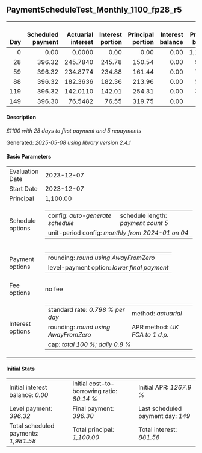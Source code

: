 <h2>PaymentScheduleTest_Monthly_1100_fp28_r5</h2>
<table>
    <thead style="vertical-align: bottom;">
        <th style="text-align: right;">Day</th>
        <th style="text-align: right;">Scheduled payment</th>
        <th style="text-align: right;">Actuarial interest</th>
        <th style="text-align: right;">Interest portion</th>
        <th style="text-align: right;">Principal portion</th>
        <th style="text-align: right;">Interest balance</th>
        <th style="text-align: right;">Principal balance</th>
        <th style="text-align: right;">Total actuarial interest</th>
        <th style="text-align: right;">Total interest</th>
        <th style="text-align: right;">Total principal</th>
    </thead>
    <tr style="text-align: right;">
        <td class="ci00">0</td>
        <td class="ci01" style="white-space: nowrap;">0.00</td>
        <td class="ci02">0.0000</td>
        <td class="ci03">0.00</td>
        <td class="ci04">0.00</td>
        <td class="ci05">0.00</td>
        <td class="ci06">1,100.00</td>
        <td class="ci07">0.0000</td>
        <td class="ci08">0.00</td>
        <td class="ci09">0.00</td>
    </tr>
    <tr style="text-align: right;">
        <td class="ci00">28</td>
        <td class="ci01" style="white-space: nowrap;">396.32</td>
        <td class="ci02">245.7840</td>
        <td class="ci03">245.78</td>
        <td class="ci04">150.54</td>
        <td class="ci05">0.00</td>
        <td class="ci06">949.46</td>
        <td class="ci07">245.7840</td>
        <td class="ci08">245.78</td>
        <td class="ci09">150.54</td>
    </tr>
    <tr style="text-align: right;">
        <td class="ci00">59</td>
        <td class="ci01" style="white-space: nowrap;">396.32</td>
        <td class="ci02">234.8774</td>
        <td class="ci03">234.88</td>
        <td class="ci04">161.44</td>
        <td class="ci05">0.00</td>
        <td class="ci06">788.02</td>
        <td class="ci07">480.6614</td>
        <td class="ci08">480.66</td>
        <td class="ci09">311.98</td>
    </tr>
    <tr style="text-align: right;">
        <td class="ci00">88</td>
        <td class="ci01" style="white-space: nowrap;">396.32</td>
        <td class="ci02">182.3636</td>
        <td class="ci03">182.36</td>
        <td class="ci04">213.96</td>
        <td class="ci05">0.00</td>
        <td class="ci06">574.06</td>
        <td class="ci07">663.0250</td>
        <td class="ci08">663.02</td>
        <td class="ci09">525.94</td>
    </tr>
    <tr style="text-align: right;">
        <td class="ci00">119</td>
        <td class="ci01" style="white-space: nowrap;">396.32</td>
        <td class="ci02">142.0110</td>
        <td class="ci03">142.01</td>
        <td class="ci04">254.31</td>
        <td class="ci05">0.00</td>
        <td class="ci06">319.75</td>
        <td class="ci07">805.0360</td>
        <td class="ci08">805.03</td>
        <td class="ci09">780.25</td>
    </tr>
    <tr style="text-align: right;">
        <td class="ci00">149</td>
        <td class="ci01" style="white-space: nowrap;">396.30</td>
        <td class="ci02">76.5482</td>
        <td class="ci03">76.55</td>
        <td class="ci04">319.75</td>
        <td class="ci05">0.00</td>
        <td class="ci06">0.00</td>
        <td class="ci07">881.5841</td>
        <td class="ci08">881.58</td>
        <td class="ci09">1,100.00</td>
    </tr>
</table>
<h4>Description</h4>
<p><i>£1100 with 28 days to first payment and 5 repayments</i></p>
<p>Generated: <i>2025-05-08 using library version 2.4.1</i></p>
<h4>Basic Parameters</h4>
<table>
    <tr>
        <td>Evaluation Date</td>
        <td>2023-12-07</td>
    </tr>
    <tr>
        <td>Start Date</td>
        <td>2023-12-07</td>
    </tr>
    <tr>
        <td>Principal</td>
        <td>1,100.00</td>
    </tr>
    <tr>
        <td>Schedule options</td>
        <td>
            <table>
                <tr>
                    <td>config: <i>auto-generate schedule</i></td>
                    <td>schedule length: <i><i>payment count</i> 5</i></td>
                </tr>
                <tr>
                    <td colspan="2" style="white-space: nowrap;">unit-period config: <i>monthly from 2024-01 on 04</i></td>
                </tr>
            </table>
        </td>
    </tr>
    <tr>
        <td>Payment options</td>
        <td>
            <table>
                <tr>
                    <td>rounding: <i>round using AwayFromZero</i></td>
                </tr>
                <tr>
                    <td>level-payment option: <i>lower&nbsp;final&nbsp;payment</i></td>
                </tr>
            </table>
        </td>
    </tr>
    <tr>
        <td>Fee options</td>
        <td>no fee
        </td>
    </tr>
    <tr>
        <td>Interest options</td>
        <td>
            <table>
                <tr>
                    <td>standard rate: <i>0.798 % per day</i></td>
                    <td>method: <i>actuarial</i></td>
                </tr>
                <tr>
                    <td>rounding: <i>round using AwayFromZero</i></td>
                    <td>APR method: <i>UK FCA to 1 d.p.</i></td>
                </tr>
                <tr>
                    <td colspan="2">cap: <i>total 100 %; daily 0.8 %</td>
                </tr>
            </table>
        </td>
    </tr>
</table>
<h4>Initial Stats</h4>
<table>
    <tr>
        <td>Initial interest balance: <i>0.00</i></td>
        <td>Initial cost-to-borrowing ratio: <i>80.14 %</i></td>
        <td>Initial APR: <i>1267.9 %</i></td>
    </tr>
    <tr>
        <td>Level payment: <i>396.32</i></td>
        <td>Final payment: <i>396.30</i></td>
        <td>Last scheduled payment day: <i>149</i></td>
    </tr>
    <tr>
        <td>Total scheduled payments: <i>1,981.58</i></td>
        <td>Total principal: <i>1,100.00</i></td>
        <td>Total interest: <i>881.58</i></td>
    </tr>
</table>